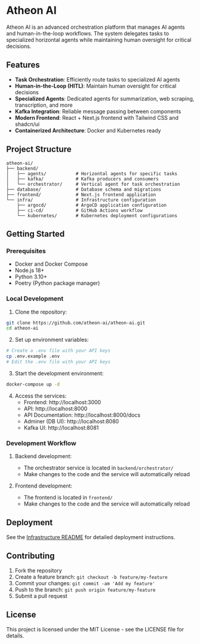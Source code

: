 # Atheon AI

Atheon AI is an advanced orchestration platform that manages AI agents and human-in-the-loop workflows. The system delegates tasks to specialized horizontal agents while maintaining human oversight for critical decisions.

## Features

- **Task Orchestration**: Efficiently route tasks to specialized AI agents
- **Human-in-the-Loop (HITL)**: Maintain human oversight for critical decisions
- **Specialized Agents**: Dedicated agents for summarization, web scraping, transcription, and more
- **Kafka Integration**: Reliable message passing between components
- **Modern Frontend**: React + Next.js frontend with Tailwind CSS and shadcn/ui
- **Containerized Architecture**: Docker and Kubernetes ready

## Project Structure

```
atheon-ai/
├── backend/
│   ├── agents/           # Horizontal agents for specific tasks
│   ├── kafka/            # Kafka producers and consumers
│   └── orchestrator/     # Vertical agent for task orchestration
├── database/             # Database schema and migrations
├── frontend/             # Next.js frontend application
└── infra/                # Infrastructure configuration
    ├── argocd/           # ArgoCD application configuration
    ├── ci-cd/            # GitHub Actions workflow
    └── kubernetes/       # Kubernetes deployment configurations
```

## Getting Started

### Prerequisites

- Docker and Docker Compose
- Node.js 18+
- Python 3.10+
- Poetry (Python package manager)

### Local Development

1. Clone the repository:

```bash
git clone https://github.com/atheon-ai/atheon-ai.git
cd atheon-ai
```

2. Set up environment variables:

```bash
# Create a .env file with your API keys
cp .env.example .env
# Edit the .env file with your API keys
```

3. Start the development environment:

```bash
docker-compose up -d
```

4. Access the services:
   - Frontend: http://localhost:3000
   - API: http://localhost:8000
   - API Documentation: http://localhost:8000/docs
   - Adminer (DB UI): http://localhost:8080
   - Kafka UI: http://localhost:8081

### Development Workflow

1. Backend development:
   - The orchestrator service is located in `backend/orchestrator/`
   - Make changes to the code and the service will automatically reload

2. Frontend development:
   - The frontend is located in `frontend/`
   - Make changes to the code and the service will automatically reload

## Deployment

See the [Infrastructure README](infra/README.md) for detailed deployment instructions.

## Contributing

1. Fork the repository
2. Create a feature branch: `git checkout -b feature/my-feature`
3. Commit your changes: `git commit -am 'Add my feature'`
4. Push to the branch: `git push origin feature/my-feature`
5. Submit a pull request

## License

This project is licensed under the MIT License - see the LICENSE file for details. 